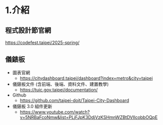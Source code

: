 # 1.介紹

## 程式設計節官網
https://codefest.taipei/2025-spring/

## 儀錶板
- 圖表官網
  - https://citydashboard.taipei/dashboard?index=metro&city=taipei
- 儀錶板文件 (含前端、後端、資料文件、建置教學)
  - https://tuic.gov.taipei/documentation/
- Github
  - https://github.com/taipei-doit/Taipei-City-Dashboard
- 儀錶板 3.0 組件更新
  - https://www.youtube.com/watch?v=5NRBaFcoNmw&list=PLjFJpK3DdjVzKSHmnWZBtDVIlcobbOQpE
